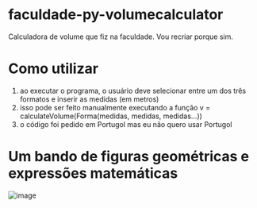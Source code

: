 # faculdade-py-volumecalculator
Calculadora de volume que fiz na faculdade. Vou recriar porque sim.

# Como utilizar

1. ao executar o programa, o usuário deve selecionar entre um dos três formatos e inserir as medidas (em metros)
2. isso pode ser feito manualmente executando a função v = calculateVolume(Forma(medidas, medidas, medidas...))
3. o código foi pedido em Portugol mas eu não quero usar Portugol

# Um bando de figuras geométricas e expressões matemáticas

![image](https://github.com/Alexizander/faculdade-py-volumecalculator/assets/71057756/f8b8d02b-ea3f-4df2-a592-39c3e6fce6aa)
